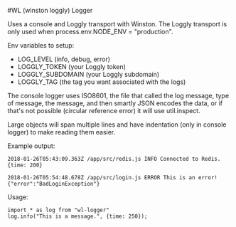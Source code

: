 #WL (winston loggly) Logger

Uses a console and Loggly transport with Winston. The Loggly transport is only used when process.env.NODE_ENV = "production".

Env variables to setup:

* LOG_LEVEL (info, debug, error)
* LOGGLY_TOKEN (your Loggly token)
* LOGGLY_SUBDOMAIN (your Loggly subdomain)
* LOGGLY_TAG (the tag you want associated with the logs)

The console logger uses ISO8601, the file that called the log message, type of message, the message, 
and then smartly JSON encodes the data, or if that's not possible (circular reference error) it will use util.inspect.

Large objects will span multiple lines and have indentation (only in console logger) to make reading them easier.

Example output:

`2018-01-26T05:43:09.363Z /app/src/redis.js INFO Connected to Redis. {time: 200}`

`2018-01-26T05:54:48.678Z /app/src/login.js ERROR This is an error! {"error":"BadLoginException"}`

Usage:

```
import * as log from "wl-logger"
log.info("This is a message.", {time: 250});
```